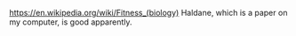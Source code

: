 

https://en.wikipedia.org/wiki/Fitness_(biology)
Haldane, which is a paper on my computer, is good apparently.

